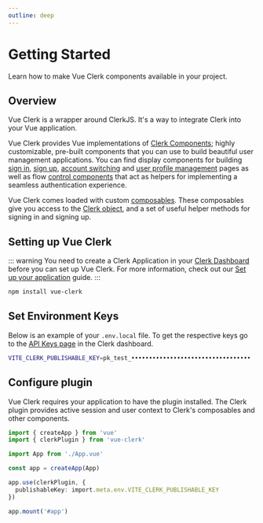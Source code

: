 ```yaml
---
outline: deep
---
```


# Getting Started

Learn how to make Vue Clerk components available in your project.

## Overview

Vue Clerk is a wrapper around ClerkJS. It's a way to integrate Clerk into your Vue application.

Vue Clerk provides Vue implementations of [Clerk Components](https://clerk.com/components/sign-in); highly customizable, pre-built components that you can use to build beautiful user management applications. You can find display components for building [sign in](https://clerk.com/components/sign-in), [sign up](https://clerk.com/components/sign-up), [account switching](https://clerk.com/components/user-button) and [user profile management](https://clerk.com/components/user-profile) pages as well as flow [control components](https://clerk.com/docs/component-reference/clerk-loaded) that act as helpers for implementing a seamless authentication experience.

Vue Clerk comes loaded with custom [composables](/composables/use-clerk.html). These composables give you access to the [Clerk object](https://clerk.com/docs/reference/clerkjs/clerk), and a set of useful helper methods for signing in and signing up.

## Setting up Vue Clerk

::: warning
You need to create a Clerk Application in your [Clerk Dashboard](https://dashboard.clerk.com/) before you can set up Vue Clerk. For more information, check out our [Set up your application](https://clerk.com/docs/authentication/set-up-your-application) guide.
:::

```bash
npm install vue-clerk
```

## Set Environment Keys

Below is an example of your `.env.local` file. To get the respective keys go to the [API Keys page](https://dashboard.clerk.com/last-active?path=api-keys) in the Clerk dashboard.

```bash
VITE_CLERK_PUBLISHABLE_KEY=pk_test_••••••••••••••••••••••••••••••••••
```

## Configure plugin

Vue Clerk requires your application to have the plugin installed. The Clerk plugin provides active session and user context to Clerk's composables and other components.

```ts
import { createApp } from 'vue'
import { clerkPlugin } from 'vue-clerk'

import App from './App.vue'

const app = createApp(App)

app.use(clerkPlugin, {
  publishableKey: import.meta.env.VITE_CLERK_PUBLISHABLE_KEY
})

app.mount('#app')
```
